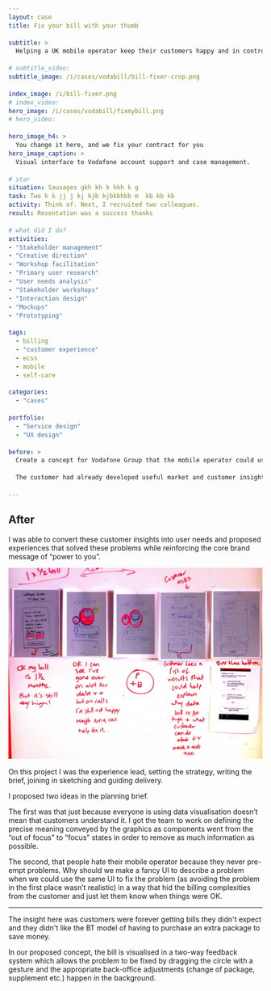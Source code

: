 ```yaml
---
layout: case
title: Fix your bill with your thumb

subtitle: >
  Helping a UK mobile operator keep their customers happy and in control of their bills

# subtitle_video:
subtitle_image: /i/cases/vodabill/bill-fixer-crop.png

index_image: /i/bill-fixer.png
# index_video:
hero_image: /i/cases/vodabill/fixmybill.png
# hero_video:

hero_image_h4: >
  You change it here, and we fix your contract for you
hero_image_caption: >
  Visual interface to Vodafone account support and case management.

# star
situation: Sausages gkh kh k hkh k g
task: Two k k jj j kj kjb kjbkbhbb m  kb kb kb
activity: Think of. Next, I recruited two colleagues.
result: Resentation was a success thanks

# what did I do?
activities:
- "Stakeholder management"
- "Creative direction"
- "Workshop facilitation"
- "Primary user research"
- "User needs analysis"
- "Stakeholder workshops"
- "Interaction design"
- "Mockups"
- "Prototyping"

tags:
  - billing
  - "customer experience"
  - ecss
  - mobile
  - self-care 

categories:
  - "cases"
  
portfolio:
  - "Service design"
  - "UX design"

before: >
  Create a concept for Vodafone Group that the mobile operator could use to fuel its race to electronic self-care on the mobile platform and deploy to local markets.

  The customer had already developed useful market and customer insights: A high percentage of call-centre volume globally was down to misunderstanding bill content, disagreeing with bill content or other billing query. Also, an important insight was that there was a spike in service requests during the first 90 days of the customer lifecycle.

---
```


## After

I was able to convert these customer insights into user needs and proposed experiences that solved these problems while reinforcing the core brand message of “power to you”.

![roughing out the interaction concept](/i/bill-fixer-roughs.png)

On this project I was the experience lead, setting the strategy, writing the brief, joining in sketching and guiding delivery.

I proposed two ideas in the planning brief.

The first was that just because everyone is using data visualisation doesn’t mean that customers understand it. I got the team to work on defining the precise meaning conveyed by the graphics as components went from the “out of focus” to “focus” states in order to remove as much information as possible.

The second, that people hate their mobile operator because they never pre-empt problems. Why should we make a fancy UI to describe a problem when we could use the same UI to fix the problem (as avoiding the problem in the first place wasn’t realistic) in a way that hid the billing complexities from the customer and just let them know when things were OK.

<hr>

The insight here was customers were forever getting bills they didn't expect and they didn't like the BT model of having to purchase an extra package to save money. 

In our proposed concept, the bill is visualised in a two-way feedback system which allows the problem to be fixed by dragging the circle with a gesture and the appropriate back-office adjustments (change of package, supplement etc.) happen in the background.

